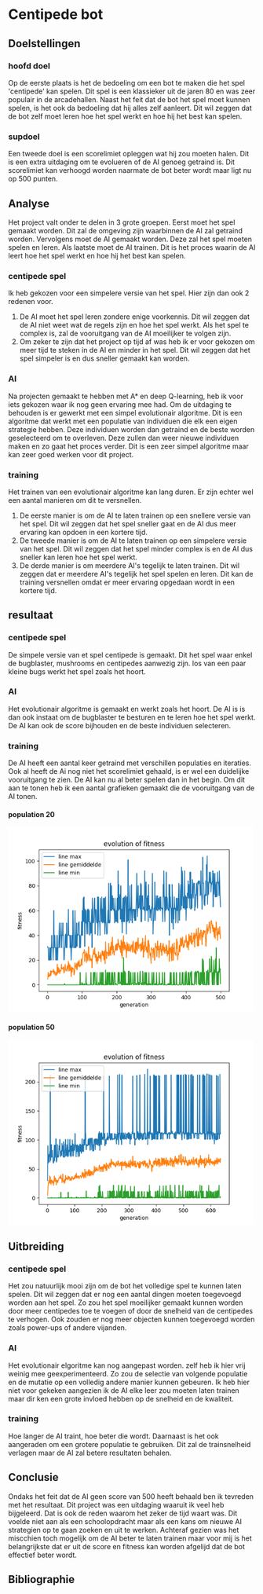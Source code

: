 # Centipede bot

## Doelstellingen
### hoofd doel
Op de eerste plaats is het de bedoeling om een bot te maken die het spel 'centipede' kan spelen. Dit spel is een klassieker uit de jaren 80 en was zeer populair in de arcadehallen. Naast het feit dat de bot het spel moet kunnen spelen, is het ook da bedoeling dat hij alles zelf aanleert. Dit wil zeggen dat de bot zelf moet leren hoe het spel werkt en hoe hij het best kan spelen.
### supdoel
Een tweede doel is een scorelimiet opleggen wat hij zou moeten halen. Dit is een extra uitdaging om te evolueren of de AI genoeg getraind is. Dit scorelimiet kan verhoogd worden naarmate de bot beter wordt maar ligt nu op 500 punten.

## Analyse
Het project valt onder te delen in 3 grote groepen. Eerst moet het spel gemaakt worden. Dit zal de omgeving zijn waarbinnen de AI zal getraind worden. Vervolgens moet de AI gemaakt worden. Deze zal het spel moeten spelen en leren. Als laatste moet de AI trainen. Dit is het proces waarin de AI leert hoe het spel werkt en hoe hij het best kan spelen.
### centipede spel
Ik heb gekozen voor een simpelere versie van het spel. Hier zijn dan ook 2 redenen voor.
1. De AI moet het spel leren zondere enige voorkennis. Dit wil zeggen dat de AI niet weet wat de regels zijn en hoe het spel werkt. Als het spel te complex is, zal de vooruitgang van de AI moeilijker te volgen zijn.
2. Om zeker te zijn dat het project op tijd af was heb ik er voor gekozen om meer tijd te steken in de AI en minder in het spel. Dit wil zeggen dat het spel simpeler is en dus sneller gemaakt kan worden.

### AI 
Na projecten gemaakt te hebben met A* en deep Q-learning, heb ik voor iets gekozen waar ik nog geen ervaring mee had. Om de uitdaging te behouden is er gewerkt met een simpel evolutionair algoritme. Dit is een algoritme dat werkt met een populatie van individuen die elk een eigen strategie hebben. Deze individuen worden dan getraind en de beste worden geselecteerd om te overleven. Deze zullen dan weer nieuwe individuen maken en zo gaat het proces verder. Dit is een zeer simpel algoritme maar kan zeer goed werken voor dit project.

### training
Het trainen van een evolutionair algoritme kan lang duren. Er zijn echter wel een aantal manieren om dit te versnellen.
1. De eerste manier is om de AI te laten trainen op een snellere versie van het spel. Dit wil zeggen dat het spel sneller gaat en de AI dus meer ervaring kan opdoen in een kortere tijd.
2. De tweede manier is om de AI te laten trainen op een simpelere versie van het spel. Dit wil zeggen dat het spel minder complex is en de AI dus sneller kan leren hoe het spel werkt.
3. De derde manier is om meerdere AI's tegelijk te laten trainen. Dit wil zeggen dat er meerdere AI's tegelijk het spel spelen en leren. Dit kan de training versnellen omdat er meer ervaring opgedaan wordt in een kortere tijd.

## resultaat

### centipede spel
De simpele versie van et spel centipede is gemaakt. Dit het spel waar enkel de bugblaster, mushrooms en centipedes aanwezig zijn. los van een paar kleine bugs werkt het spel zoals het hoort.

### AI
Het evolutionair algoritme is gemaakt en werkt zoals het hoort. De AI is is dan ook instaat om de bugblaster te besturen en te leren hoe het spel werkt. De AI kan ook de score bijhouden en de beste individuen selecteren.

### training
De AI heeft een aantal keer getraind met verschillen populaties en iteraties. Ook al heeft de Ai nog niet het scorelimiet gehaald, is er wel een duidelijke vooruitgang te zien. De AI kan nu al beter spelen dan in het begin. Om dit aan te tonen heb ik een aantal grafieken gemaakt die de vooruitgang van de AI tonen.
#### population 20
<img src="./20-500.png" alt="smart agenda" width="500px">

#### population 50
<img src="./50-650.png" alt="smart agenda" width="500px">

## Uitbreiding
### centipede spel
Het zou natuurlijk mooi zijn om de bot het volledige spel te kunnen laten spelen. Dit wil zeggen dat er nog een aantal dingen moeten toegevoegd worden aan het spel. Zo zou het spel moeilijker gemaakt kunnen worden door meer centipedes toe te voegen of door de snelheid van de centipedes te verhogen. Ook zouden er nog meer objecten kunnen toegevoegd worden zoals power-ups of andere vijanden.
### AI
Het evolutionair elgoritme kan nog aangepast worden. zelf heb ik hier vrij weinig mee geexperimenteerd. Zo zou de selectie van volgende populatie en de mutatie op een volledig andere manier kunnen gebeuren. Ik heb hier niet voor gekeken aangezien ik de AI elke leer zou moeten laten trainen maar dir ken een grote invloed hebben op de snelheid en de kwaliteit.
### training
Hoe langer de AI traint, hoe beter die wordt. Daarnaast is het ook aangeraden om een grotere populatie te gebruiken. Dit zal de trainsnelheid verlagen maar de AI zal betere resultaten behalen.

## Conclusie
Ondaks het feit dat de AI geen score van 500 heeft behaald ben ik tevreden met het resultaat. Dit project was een uitdaging waaruit ik veel heb bijgeleerd. Dat is ook de reden waarom het zeker de tijd waart was. Dit voelde niet aan als een schoolopdracht maar als een kans om nieuwe AI strategien op te gaan zoeken en uit te werken. Achteraf gezien was het miscchien toch mogelijk om de AI beter te laten trainen maar voor mij is het belangrijkste dat er uit de score en fitness kan worden afgelijd dat de bot effectief beter wordt.
## Bibliographie